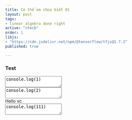 ```yaml
---
title: Có thể em chưa biết 01
layout: post
tags:
- linear algebra done right
active: "ctecb"
order: 1
libjs: 
- "https://cdn.jsdelivr.net/npm/@tensorflow/tfjs@1.7.2"
published: true

---
```



### Test

<div class="language-js">
<textarea  class="code">
console.log(1)

</textarea>
</div>
<div class="language-js">
<textarea  class="code" >
console.log(2)
</textarea>
</div>
Hello vc
<div class="language-js">
<textarea  class="code">
console.log(111)

</textarea>
</div>



